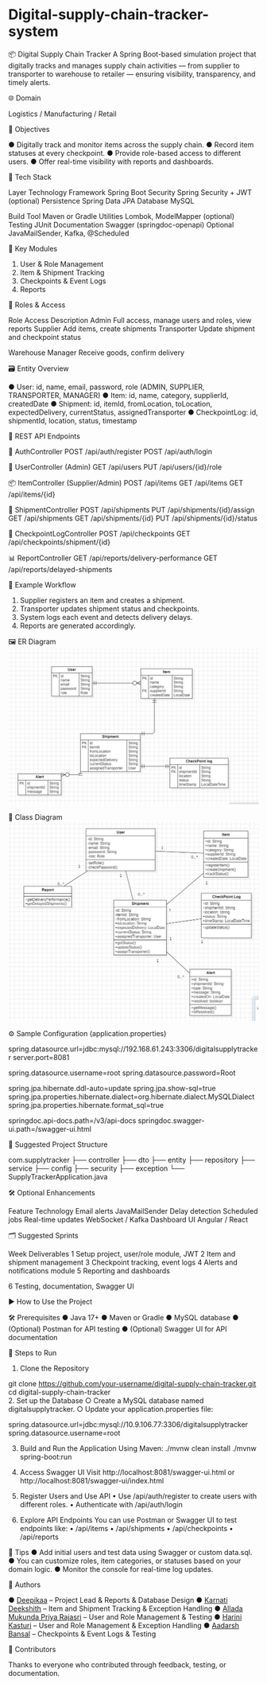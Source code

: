 # Digital-supply-chain-tracker-system

📦 Digital Supply Chain Tracker
A Spring Boot-based simulation project that digitally tracks and manages supply chain activities — from supplier to transporter to warehouse to retailer — ensuring visibility, transparency, and timely alerts.

🌐 Domain

Logistics / Manufacturing / Retail

🎯 Objectives

●	Digitally track and monitor items across the supply chain.
●	Record item statuses at every checkpoint.
●	Provide role-based access to different users.
●	Offer real-time visibility with reports and dashboards.

🧱 Tech Stack

Layer	Technology
Framework	Spring Boot
Security	Spring Security + JWT (optional)
Persistence	Spring Data JPA
Database	MySQL
 
Build Tool	Maven or Gradle
Utilities	Lombok, ModelMapper (optional)
Testing	JUnit
Documentation	Swagger (springdoc-openapi)
Optional	JavaMailSender, Kafka, @Scheduled

🧩 Key Modules

1.	User & Role Management
2.	Item & Shipment Tracking
3.	Checkpoints & Event Logs
4.	Reports

🔐 Roles & Access

Role	Access Description
Admin	Full access, manage users and roles, view reports
Supplier	Add items, create shipments
Transporter	Update shipment and checkpoint status
 
Warehouse Manager	Receive goods, confirm delivery

🗃 Entity Overview

●	User: id, name, email, password, role (ADMIN, SUPPLIER, TRANSPORTER, MANAGER)
●	Item: id, name, category, supplierId, createdDate
●	Shipment: id, itemId, fromLocation, toLocation, expectedDelivery, currentStatus, assignedTransporter
●	CheckpointLog: id, shipmentId, location, status, timestamp

🔁 REST API Endpoints

🔐 AuthController
POST /api/auth/register POST /api/auth/login


👤 UserController (Admin)
GET /api/users
PUT /api/users/{id}/role


📦 ItemController (Supplier/Admin)
POST /api/items GET /api/items
GET /api/items/{id}
 
🚚 ShipmentController
POST /api/shipments
PUT /api/shipments/{id}/assign GET /api/shipments
GET /api/shipments/{id}
PUT /api/shipments/{id}/status


📍 CheckpointLogController
POST /api/checkpoints
GET /api/checkpoints/shipment/{id}



📊 ReportController
GET /api/reports/delivery-performance GET /api/reports/delayed-shipments



🧪 Example Workflow

1.	Supplier registers an item and creates a shipment.
2.	Transporter updates shipment status and checkpoints.
3.	System logs each event and detects delivery delays.
4.	Reports are generated accordingly.

🖼 ER Diagram
![ER Diagram](https://github.com/deepikaa08/Digital-supply-chain-tracker-system/blob/main/Digital-supply-chain-tracker/supplytrackerfinal/diagrams/ER%20diagram.jpg)

 


















🧭 Class Diagram
![Class Diagram](https://github.com/deepikaa08/Digital-supply-chain-tracker-system/blob/main/Digital-supply-chain-tracker/supplytrackerfinal/diagrams/class%20diagram.jpg)
   


⚙ Sample Configuration (application.properties)

spring.datasource.url=jdbc:mysql://192.168.61.243:3306/digitalsupplytracker
server.port=8081

spring.datasource.username=root
spring.datasource.password=Root

spring.jpa.hibernate.ddl-auto=update
spring.jpa.show-sql=true
spring.jpa.properties.hibernate.dialect=org.hibernate.dialect.MySQLDialect
spring.jpa.properties.hibernate.format_sql=true

springdoc.api-docs.path=/v3/api-docs
springdoc.swagger-ui.path=/swagger-ui.html





📁 Suggested Project Structure

com.supplytracker
├── controller
├── dto
├── entity
├── repository
├── service
├── config
├── security
├── exception
└── SupplyTrackerApplication.java


 
🛠 Optional Enhancements

Feature	Technology
Email alerts	JavaMailSender
Delay detection	Scheduled jobs
Real-time updates	WebSocket / Kafka
Dashboard UI	Angular / React

🗂 Suggested Sprints

Week	Deliverables
1	Setup project, user/role module, JWT
2	Item and shipment management
3	Checkpoint tracking, event logs
4	Alerts and notifications module
5	Reporting and dashboards
 
6	Testing, documentation, Swagger UI

	
▶ How to Use the Project

🛠 Prerequisites
●	Java 17+
●	Maven or Gradle
●	MySQL database
●	(Optional) Postman for API testing
●	(Optional) Swagger UI for API documentation

🚀 Steps to Run
1.	Clone the Repository

  git clone https://github.com/your-username/digital-supply-chain-tracker.git
     cd digital-supply-chain-tracker	
2.	Set up the Database
○	Create a MySQL database named digitalsupplytracker.
○	Update your application.properties file:

spring.datasource.url=jdbc:mysql://10.9.106.77:3306/digitalsupplytracker            spring.datasource.username=root

3.	Build and Run the Application Using Maven:
      ./mvnw clean install
./mvnw spring-boot:run
4.	Access Swagger UI Visit 
   http://localhost:8081/swagger-ui.html or
http://localhost:8081/swagger-ui/index.html

5.	Register Users and Use API
•	Use /api/auth/register to create users with different roles.
•	Authenticate with /api/auth/login 


6.	Explore API Endpoints You can use Postman or Swagger UI to test endpoints like:
•	/api/items
•	/api/shipments
•	/api/checkpoints
•	/api/reports

📌 Tips
●	Add initial users and test data using Swagger or custom data.sql.
●	You can customize roles, item categories, or statuses based on your domain logic.
●	Monitor the console for real-time log updates.

👥 Authors

●	[Deepikaa](https://github.com/deepikaa08) – Project Lead & Reports & Database Design
●	[Karnati Deekshith](https://github.com/deekshith08) – Item and Shipment Tracking & Exception Handling
●	[Allada Mukunda Priya Rajasri](https://github.com/amprajasri) – User and Role Management & Testing
●	[Harini Kasturi](https://github.com/harinikasturi) – User and Role Management & Exception Handling
●	[Aadarsh Bansal](https://github.com/ab5682) – Checkpoints & Event Logs & Testing

🤝 Contributors

Thanks to everyone who contributed through feedback, testing, or documentation.
